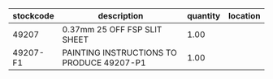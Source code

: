 |stockcode|description|quantity|location|
|---------|-----------|--------|--------|
|49207|0.37mm 25 OFF FSP SLIT SHEET|1.00||
|49207-F1|PAINTING INSTRUCTIONS TO PRODUCE 49207-P1|1.00||
